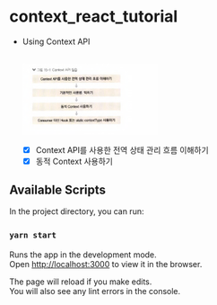 # context_react_tutorial

- Using Context API

    <br>
    <img src="./public/context.png" width="50%" align="center" >
    <br><br>

  - [x] Context API를 사용한 전역 상태 관리 흐름 이해하기
  - [x] 동적 Context 사용하기

## Available Scripts

In the project directory, you can run:

### `yarn start`

Runs the app in the development mode.\
Open [http://localhost:3000](http://localhost:3000) to view it in the browser.

The page will reload if you make edits.\
You will also see any lint errors in the console.
